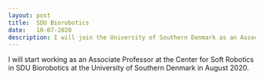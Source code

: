 ```yaml
---
layout: post
title:  SDU Biorobotics
date:   10-07-2020
description: I will join the University of Southern Denmark as an Associate Professor in August 2020.
---
```

I will start working as an Associate Professor at the Center for Soft Robotics in SDU Biorobotics at the University of Southern Denmark in August 2020.

